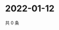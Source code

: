 # 2022-01-12

共 0 条

<!-- BEGIN WEIBO -->
<!-- 最后更新时间 Wed Jan 12 2022 14:18:43 GMT+0800 (China Standard Time) -->

<!-- END WEIBO -->
